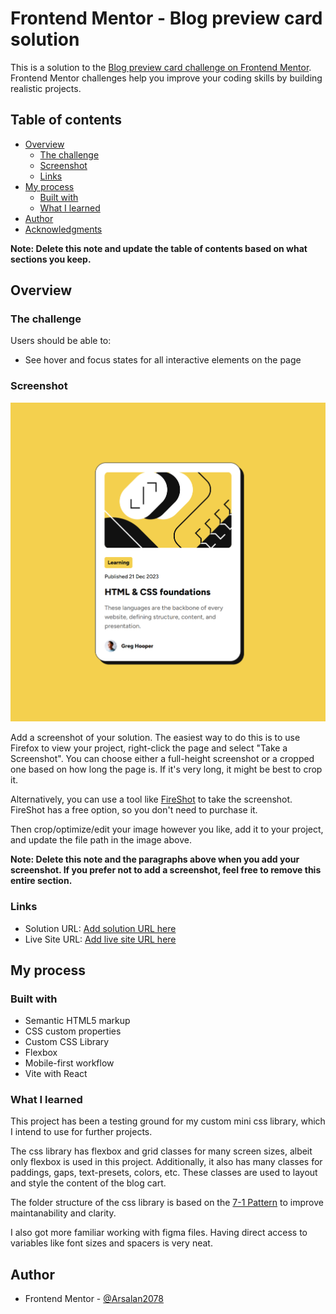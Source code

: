 # Frontend Mentor - Blog preview card solution

This is a solution to the [Blog preview card challenge on Frontend Mentor](https://www.frontendmentor.io/challenges/blog-preview-card-ckPaj01IcS). Frontend Mentor challenges help you improve your coding skills by building realistic projects. 

## Table of contents

- [Overview](#overview)
  - [The challenge](#the-challenge)
  - [Screenshot](#screenshot)
  - [Links](#links)
- [My process](#my-process)
  - [Built with](#built-with)
  - [What I learned](#what-i-learned)
- [Author](#author)
- [Acknowledgments](#acknowledgments)

**Note: Delete this note and update the table of contents based on what sections you keep.**

## Overview

### The challenge

Users should be able to:

- See hover and focus states for all interactive elements on the page

### Screenshot

![](./screenshot.png)

Add a screenshot of your solution. The easiest way to do this is to use Firefox to view your project, right-click the page and select "Take a Screenshot". You can choose either a full-height screenshot or a cropped one based on how long the page is. If it's very long, it might be best to crop it.

Alternatively, you can use a tool like [FireShot](https://getfireshot.com/) to take the screenshot. FireShot has a free option, so you don't need to purchase it. 

Then crop/optimize/edit your image however you like, add it to your project, and update the file path in the image above.

**Note: Delete this note and the paragraphs above when you add your screenshot. If you prefer not to add a screenshot, feel free to remove this entire section.**

### Links

- Solution URL: [Add solution URL here](https://github.com/Arsalan2078/blog-preview-card)
- Live Site URL: [Add live site URL here](https://arsalan2078.github.io/blog-preview-card/)

## My process

### Built with

- Semantic HTML5 markup
- CSS custom properties
- Custom CSS Library
- Flexbox
- Mobile-first workflow
- Vite with React


### What I learned

This project has been a testing ground for my custom mini css library, which I intend to use for further projects.

The css library has flexbox and grid classes for many screen sizes, albeit only flexbox is used in this project. Additionally, it also has many classes for paddings, gaps, text-presets, colors, etc. These classes are used to layout and style the content of the blog cart.

The folder structure of the css library is based on the [7-1 Pattern](https://sass-guidelin.es/#architecture) to improve maintanability and clarity.

I also got more familiar working with figma files. Having direct access to variables like font sizes and spacers is very neat.

## Author

- Frontend Mentor - [@Arsalan2078](https://www.frontendmentor.io/profile/Arsalan2078)